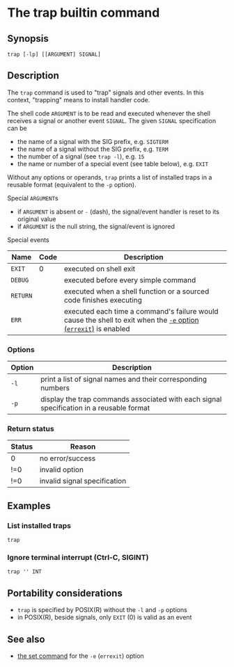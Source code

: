 # The trap builtin command

## Synopsis

    trap [-lp] [[ARGUMENT] SIGNAL]

## Description

The `trap` command is used to "trap" signals and other events. In this
context, "trapping" means to install handler code.

The shell code `ARGUMENT` is to be read and executed whenever the shell
receives a signal or another event `SIGNAL`. The given `SIGNAL`
specification can be

-   the name of a signal with the SIG prefix, e.g. `SIGTERM`
-   the name of a signal without the SIG prefix, e.g. `TERM`
-   the number of a signal (see `trap -l`), e.g. `15`
-   the name or number of a special event (see table below), e.g. `EXIT`

Without any options or operands, `trap` prints a list of installed traps
in a reusable format (equivalent to the `-p` option).

Special `ARGUMENT`s

-   if `ARGUMENT` is absent or `-` (dash), the signal/event handler is
    reset to its original value
-   if `ARGUMENT` is the null string, the signal/event is ignored

Special events

|Name|Code|Description|
|----|----|-----------|
|`EXIT`|0|executed on shell exit|
|`DEBUG`||executed before every simple command|
|`RETURN`||executed when a shell function or a sourced code finishes executing|
|`ERR`||executed each time a command's failure would cause the shell to exit when the [`-e` option (`errexit`)](../../commands/builtin/set.md) is enabled|

### Options

|Option|Description|
|------|-----------|
|`-l`|print a list of signal names and their corresponding numbers|
|`-p`|display the trap commands associated with each signal specification in a reusable format|

### Return status

|Status|Reason|
|------|------|
|0|no error/success|
|!=0|invalid option|
|!=0|invalid signal specification|

## Examples

### List installed traps

    trap

### Ignore terminal interrupt (Ctrl-C, SIGINT)

    trap '' INT

## Portability considerations

-   `trap` is specified by POSIX(R) without the `-l` and `-p` options
-   in POSIX(R), beside signals, only `EXIT` (0) is valid as an event

## See also

-   [the set command](../../commands/builtin/set.md) for the `-e` (`errexit`)
    option
